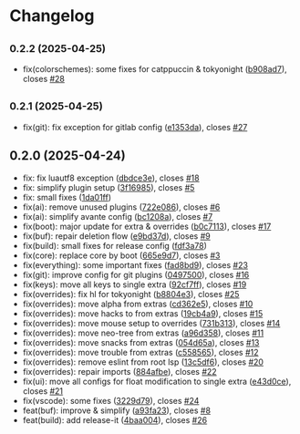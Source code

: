# Changelog

## <small>0.2.2 (2025-04-25)</small>

* fix(colorschemes): some fixes for catppuccin & tokyonight ([b908ad7](https://github.com/aimuzov/LazyVimx/commit/b908ad7)), closes [#28](https://github.com/aimuzov/LazyVimx/issues/28)

## <small>0.2.1 (2025-04-25)</small>

* fix(git): fix exception for  gitlab config ([e1353da](https://github.com/aimuzov/LazyVimx/commit/e1353da)), closes [#27](https://github.com/aimuzov/LazyVimx/issues/27)

## 0.2.0 (2025-04-24)

* fix: fix luautf8 exception ([dbdce3e](https://github.com/aimuzov/LazyVimx/commit/dbdce3e)), closes [#18](https://github.com/aimuzov/LazyVimx/issues/18)
* fix: simplify plugin setup ([3f16985](https://github.com/aimuzov/LazyVimx/commit/3f16985)), closes [#5](https://github.com/aimuzov/LazyVimx/issues/5)
* fix: small fixes ([1da01ff](https://github.com/aimuzov/LazyVimx/commit/1da01ff))
* fix(ai): remove unused plugins ([722e086](https://github.com/aimuzov/LazyVimx/commit/722e086)), closes [#6](https://github.com/aimuzov/LazyVimx/issues/6)
* fix(ai): simplify avante config ([bc1208a](https://github.com/aimuzov/LazyVimx/commit/bc1208a)), closes [#7](https://github.com/aimuzov/LazyVimx/issues/7)
* fix(boot): major update for extra & overrides ([b0c7113](https://github.com/aimuzov/LazyVimx/commit/b0c7113)), closes [#17](https://github.com/aimuzov/LazyVimx/issues/17)
* fix(buf): repair deletion flow ([e9bd37d](https://github.com/aimuzov/LazyVimx/commit/e9bd37d)), closes [#9](https://github.com/aimuzov/LazyVimx/issues/9)
* fix(build): small fixes for release config ([fdf3a78](https://github.com/aimuzov/LazyVimx/commit/fdf3a78))
* fix(core): replace core by boot ([665e9d7](https://github.com/aimuzov/LazyVimx/commit/665e9d7)), closes [#3](https://github.com/aimuzov/LazyVimx/issues/3)
* fix(everything): some important fixes ([fad8bd9](https://github.com/aimuzov/LazyVimx/commit/fad8bd9)), closes [#23](https://github.com/aimuzov/LazyVimx/issues/23)
* fix(git): improve config for git plugins ([0497500](https://github.com/aimuzov/LazyVimx/commit/0497500)), closes [#16](https://github.com/aimuzov/LazyVimx/issues/16)
* fix(keys): move all keys to single extra ([92cf7ff](https://github.com/aimuzov/LazyVimx/commit/92cf7ff)), closes [#19](https://github.com/aimuzov/LazyVimx/issues/19)
* fix(overrides): fix hl for tokyonight ([b8804e3](https://github.com/aimuzov/LazyVimx/commit/b8804e3)), closes [#25](https://github.com/aimuzov/LazyVimx/issues/25)
* fix(overrides): move alpha from extras ([cd362e5](https://github.com/aimuzov/LazyVimx/commit/cd362e5)), closes [#10](https://github.com/aimuzov/LazyVimx/issues/10)
* fix(overrides): move hacks to from extras ([19cb4a9](https://github.com/aimuzov/LazyVimx/commit/19cb4a9)), closes [#15](https://github.com/aimuzov/LazyVimx/issues/15)
* fix(overrides): move mouse setup to overrides ([731b313](https://github.com/aimuzov/LazyVimx/commit/731b313)), closes [#14](https://github.com/aimuzov/LazyVimx/issues/14)
* fix(overrides): move neo-tree from extras ([a96d358](https://github.com/aimuzov/LazyVimx/commit/a96d358)), closes [#11](https://github.com/aimuzov/LazyVimx/issues/11)
* fix(overrides): move snacks from extras ([054d65a](https://github.com/aimuzov/LazyVimx/commit/054d65a)), closes [#13](https://github.com/aimuzov/LazyVimx/issues/13)
* fix(overrides): move trouble from extras ([c558565](https://github.com/aimuzov/LazyVimx/commit/c558565)), closes [#12](https://github.com/aimuzov/LazyVimx/issues/12)
* fix(overrides): remove eslint from root lsp ([13c5df6](https://github.com/aimuzov/LazyVimx/commit/13c5df6)), closes [#20](https://github.com/aimuzov/LazyVimx/issues/20)
* fix(overrides): repair imports ([884afbe](https://github.com/aimuzov/LazyVimx/commit/884afbe)), closes [#22](https://github.com/aimuzov/LazyVimx/issues/22)
* fix(ui): move all configs for float modification to single extra ([e43d0ce](https://github.com/aimuzov/LazyVimx/commit/e43d0ce)), closes [#21](https://github.com/aimuzov/LazyVimx/issues/21)
* fix(vscode): some fixes ([3229d79](https://github.com/aimuzov/LazyVimx/commit/3229d79)), closes [#24](https://github.com/aimuzov/LazyVimx/issues/24)
* feat(buf): improve & simplify ([a93fa23](https://github.com/aimuzov/LazyVimx/commit/a93fa23)), closes [#8](https://github.com/aimuzov/LazyVimx/issues/8)
* feat(build): add release-it ([4baa004](https://github.com/aimuzov/LazyVimx/commit/4baa004)), closes [#26](https://github.com/aimuzov/LazyVimx/issues/26)
